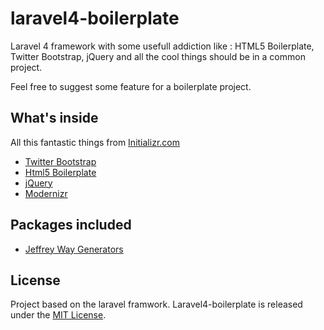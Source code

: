laravel4-boilerplate
====================

Laravel 4 framework with some usefull addiction like : HTML5 Boilerplate, Twitter Bootstrap, jQuery and all the cool things should be in a common project.

Feel free to suggest some feature for a boilerplate project. 


What's inside
--------------------

All this fantastic things from [Initializr.com](http://www.initializr.com/)
- [Twitter Bootstrap](http://twitter.github.io/bootstrap/index.html) 
- [Html5 Boilerplate](http://html5boilerplate.com)
- [jQuery](http://jquery.com/) 
- [Modernizr](http://modernizr.com/)

Packages included
--------------------
- [Jeffrey Way Generators](https://github.com/JeffreyWay/Laravel-4-Generators)

License
--------------------
Project based on the laravel framwork. Laravel4-boilerplate is released under the [MIT License](http://opensource.org/licenses/MIT).